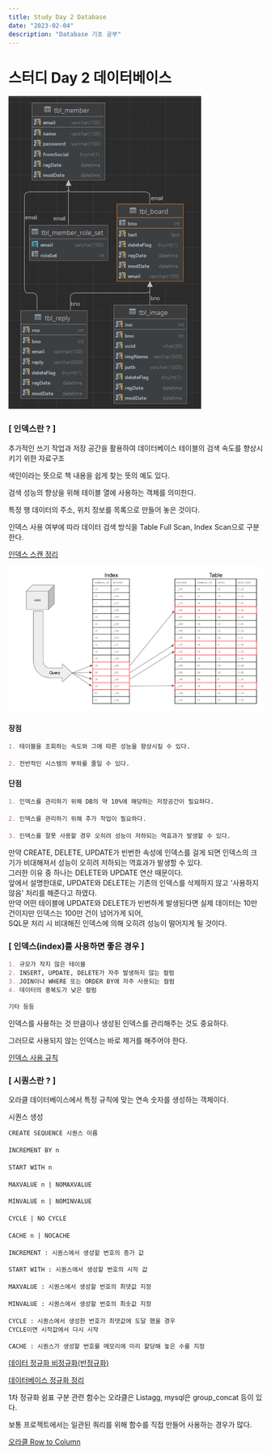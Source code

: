 ```yaml
---
title: Study Day 2 Database
date: "2023-02-04"
description: "Database 기초 공부"
---
```


# 스터디 Day 2 데이터베이스

![](./img/erd.png)

### **\[ 인덱스란 ? \]**

추가적인 쓰기 작업과 저장 공간을 활용하여 데이터베이스 테이블의 검색 속도를 향상시키기 위한 자료구조

색인이라는 뜻으로 책 내용을 쉽게 찾는 뜻의 예도 있다.

검색 성능의 향상을 위해 테이블 열에 사용하는 객체를 의미한다.

특정 행 데이터의 주소, 위치 정보를 목록으로 만들어 놓은 것이다.

인덱스 사용 여부에 따라 데이터 검색 방식을 Table Full Scan, Index Scan으로 구분한다.

[인덱스 스캔 정리](https://myjamong.tistory.com/237)

![](./img/index-structure.png)

#### 장점

```markdown
1. 테이블을 조회하는 속도와 그에 따른 성능을 향상시킬 수 있다.

2. 전반적인 시스템의 부하를 줄일 수 있다.
```

#### 단점

```markdown
1. 인덱스를 관리하기 위해 DB의 약 10%에 해당하는 저장공간이 필요하다.

2. 인덱스를 관리하기 위해 추가 작업이 필요하다.

3. 인덱스를 잘못 사용할 경우 오히려 성능이 저하되는 역효과가 발생할 수 있다.
```

만약 CREATE, DELETE, UPDATE가 빈번한 속성에 인덱스를 걸게 되면 인덱스의 크기가 비대해져서 성능이 오히려 저하되는 역효과가 발생할 수 있다.  
그러한 이유 중 하나는 DELETE와 UPDATE 연산 때문이다.  
앞에서 설명한대로, UPDATE와 DELETE는 기존의 인덱스를 삭제하지 않고 '사용하지 않음' 처리를 해준다고 하였다.  
만약 어떤 테이블에 UPDATE와 DELETE가 빈번하게 발생된다면 실제 데이터는 10만건이지만 인덱스는 100만 건이 넘어가게 되어,  
SQL문 처리 시 비대해진 인덱스에 의해 오히려 성능이 떨어지게 될 것이다.

### **\[ 인덱스(index)를 사용하면 좋은 경우 \]**

```markdown
1. 규모가 작지 않은 테이블
2. INSERT, UPDATE, DELETE가 자주 발생하지 않는 컬럼
3. JOIN이나 WHERE 또는 ORDER BY에 자주 사용되는 컬럼
4. 데이터의 중복도가 낮은 컬럼

기타 등등
```

인덱스를 사용하는 것 만큼이나 생성된 인덱스를 관리해주는 것도 중요하다.

그러므로 사용되지 않는 인덱스는 바로 제거를 해주어야 한다.

[인덱스 사용 규칙](https://jmkim.tistory.com/64)

### **\[ 시퀀스란 ? \]**

오라클 데이터베이스에서 특정 규칙에 맞는 연속 숫자를 생성하는 객체이다.

시퀀스 생성

```markdown
CREATE SEQUENCE 시퀀스 이름

INCREMENT BY n

START WITH n

MAXVALUE n | NOMAXVALUE

MINVALUE n | NOMINVALUE

CYCLE | NO CYCLE

CACHE n | NOCACHE

INCREMENT : 시퀀스에서 생성할 번호의 증가 값

START WITH : 시퀀스에서 생성할 번호의 시작 값

MAXVALUE : 시퀀스에서 생성할 번호의 최댓값 지정

MINVALUE : 시퀀스에서 생성할 번호의 최솟값 지정

CYCLE : 시퀀스에서 생성한 번호가 최댓값에 도달 했을 경우
CYCLE이면 시작값에서 다시 시작

CACHE : 시퀀스가 생성할 번호를 메모리에 미리 할당해 놓은 수를 지정
```

[데이터 정규화 비정규화(반정규화)](https://owlyr.tistory.com/20)

[데이터베이스 정규화 정리](https://3months.tistory.com/193)

1차 정규화 쉼표 구분 관련 함수는 오라클은 Listagg, mysql은 group_concat 등이 있다.

보통 프로젝트에서는 일관된 쿼리를 위해 함수를 직접 만들어 사용하는 경우가 많다.

[오라클 Row to Column](https://engineering-skcc.github.io/sql/SQL_RowColunm%EB%B3%80%ED%99%98/)

